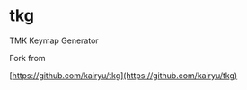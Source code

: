 tkg
===

TMK Keymap Generator

Fork from

[https://github.com/kairyu/tkg](https://github.com/kairyu/tkg)

